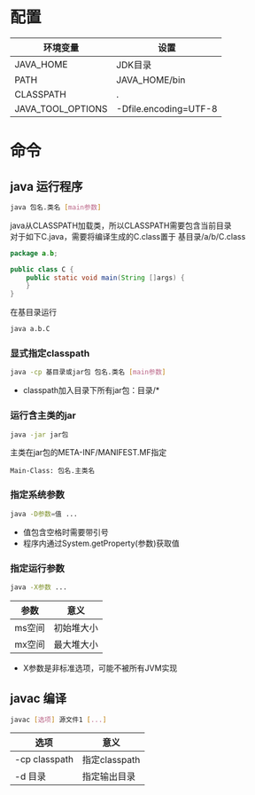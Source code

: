 # 配置
环境变量|设置
-|-
JAVA_HOME|JDK目录
PATH|JAVA_HOME/bin
CLASSPATH|.
JAVA_TOOL_OPTIONS|-Dfile.encoding=UTF-8
# 命令
## java 运行程序
```sh
java 包名.类名 [main参数]
```
java从CLASSPATH加载类，所以CLASSPATH需要包含当前目录  
对于如下C.java，需要将编译生成的C.class置于 基目录/a/b/C.class
```java
package a.b;

public class C {
    public static void main(String []args) {
    }
}
```
在基目录运行
```sh
java a.b.C
```
### 显式指定classpath
```sh
java -cp 基目录或jar包 包名.类名 [main参数]
```
* classpath加入目录下所有jar包：目录/*
### 运行含主类的jar
```sh
java -jar jar包
```
主类在jar包的META-INF/MANIFEST.MF指定
```
Main-Class: 包名.主类名
```
### 指定系统参数
```sh
java -D参数=值 ...
```
* 值包含空格时需要带引号
* 程序内通过System.getProperty(参数)获取值
### 指定运行参数
```sh
java -X参数 ...
```
参数|意义
-|-
ms空间|初始堆大小
mx空间|最大堆大小
* X参数是非标准选项，可能不被所有JVM实现
## javac 编译
```sh
javac [选项] 源文件1 [...]
```
选项|意义
-|-
-cp classpath|指定classpath
-d 目录|指定输出目录
